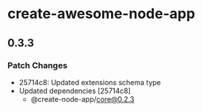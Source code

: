 # create-awesome-node-app

## 0.3.3

### Patch Changes

- 25714c8: Updated extensions schema type
- Updated dependencies [25714c8]
  - @create-node-app/core@0.2.3
